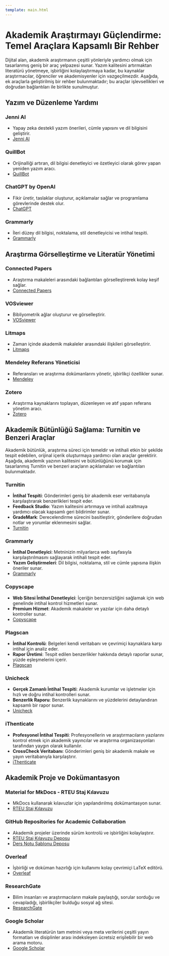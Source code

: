 ```yaml
---
template: main.html
---
```


# Akademik Araştırmayı Güçlendirme: Temel Araçlara Kapsamlı Bir Rehber

Dijital alan, akademik araştırmanın çeşitli yönleriyle yardımcı olmak için tasarlanmış geniş bir araç yelpazesi sunar. Yazım kalitesini artırmaktan literatürü yönetmeye, işbirliğini kolaylaştırmaya kadar, bu kaynaklar araştırmacılar, öğrenciler ve akademisyenler için vazgeçilmezdir. Aşağıda, ek araçlarla geliştirilmiş bir rehber bulunmaktadır; bu araçlar işlevsellikleri ve doğrudan bağlantıları ile birlikte sunulmuştur.

## Yazım ve Düzenleme Yardımı

### Jenni AI

- Yapay zeka destekli yazım önerileri, cümle yapısını ve dil bilgisini geliştirir.
- [Jenni AI](https://jenni.ai/)

### QuillBot

- Orijinalliği artıran, dil bilgisi denetleyici ve özetleyici olarak görev yapan yeniden yazım aracı.
- [QuillBot](https://quillbot.com/)

### ChatGPT by OpenAI

- Fikir üretir, taslaklar oluşturur, açıklamalar sağlar ve programlama görevlerinde destek olur.
- [ChatGPT](https://chat.openai.com/)

### Grammarly

- İleri düzey dil bilgisi, noktalama, stil denetleyicisi ve intihal tespiti.
- [Grammarly](https://www.grammarly.com/)

## Araştırma Görselleştirme ve Literatür Yönetimi

### Connected Papers

- Araştırma makaleleri arasındaki bağlantıları görselleştirerek kolay keşif sağlar.
- [Connected Papers](https://www.connectedpapers.com/)

### VOSviewer

- Bibliyometrik ağlar oluşturur ve görselleştirir.
- [VOSviewer](https://www.vosviewer.com/)

### Litmaps

- Zaman içinde akademik makaleler arasındaki ilişkileri görselleştirir.
- [Litmaps](https://www.litmaps.com/)

### Mendeley Referans Yöneticisi

- Referansları ve araştırma dokümanlarını yönetir, işbirlikçi özellikler sunar.
- [Mendeley](https://www.mendeley.com/download-reference-manager/)

### Zotero

- Araştırma kaynaklarını toplayan, düzenleyen ve atıf yapan referans yönetim aracı.
- [Zotero](https://www.zotero.org/)

## Akademik Bütünlüğü Sağlama: Turnitin ve Benzeri Araçlar

Akademik bütünlük, araştırma süreci için temeldir ve intihali etkin bir şekilde tespit edebilen, orijinal içerik oluşturmaya yardımcı olan araçlar gerektirir. Aşağıda, akademik yazının kalitesini ve bütünlüğünü korumak için tasarlanmış Turnitin ve benzeri araçların açıklamaları ve bağlantıları bulunmaktadır.

### Turnitin

- **İntihal Tespiti**: Gönderimleri geniş bir akademik eser veritabanıyla karşılaştırarak benzerlikleri tespit eder.
- **Feedback Studio**: Yazım kalitesini artırmaya ve intihali azaltmaya yardımcı olacak kapsamlı geri bildirimler sunar.
- **GradeMark**: Derecelendirme sürecini basitleştirir, gönderilere doğrudan notlar ve yorumlar eklenmesini sağlar.
- [Turnitin](https://www.turnitin.com/)

### Grammarly

- **İntihal Denetleyici**: Metninizin milyarlarca web sayfasıyla karşılaştırılmasını sağlayarak intihali tespit eder.
- **Yazım Geliştirmeleri**: Dil bilgisi, noktalama, stil ve cümle yapısına ilişkin öneriler sunar.
- [Grammarly](https://www.grammarly.com/)

### Copyscape

- **Web Sitesi İntihal Denetleyici**: İçeriğin benzersizliğini sağlamak için web genelinde intihal kontrol hizmetleri sunar.
- **Premium Hizmet**: Akademik makaleler ve yazılar için daha detaylı kontroller sunar.
- [Copyscape](https://www.copyscape.com/)

### Plagscan

- **İntihal Kontrolü**: Belgeleri kendi veritabanı ve çevrimiçi kaynaklara karşı intihal için analiz eder.
- **Rapor Üretimi**: Tespit edilen benzerlikler hakkında detaylı raporlar sunar, yüzde eşleşmelerini içerir.
- [Plagscan](https://www.plagscan.com/)

### Unicheck

- **Gerçek Zamanlı İntihal Tespiti**: Akademik kurumlar ve işletmeler için hızlı ve doğru intihal kontrolleri sunar.
- **Benzerlik Raporu**: Benzerlik kaynaklarını ve yüzdelerini detaylandıran kapsamlı bir rapor sunar.
- [Unicheck](https://unicheck.com/)

### iThenticate

- **Profesyonel İntihal Tespiti**: Profesyonellerin ve araştırmacıların yazılarını kontrol etmek için akademik yayıncılar ve araştırma organizasyonları tarafından yaygın olarak kullanılır.
- **CrossCheck Veritabanı**: Gönderimleri geniş bir akademik makale ve yayın veritabanıyla karşılaştırır.
- [iThenticate](https://www.ithenticate.com/)

## Akademik Proje ve Dokümantasyon

### Material for MkDocs - RTEU Staj Kılavuzu

- MkDocs kullanarak kılavuzlar için yapılandırılmış dokümantasyon sunar.
- [RTEU Staj Kılavuzu](https://rteu-ceng.github.io/rteu-internship-guideline/)

### GitHub Repositories for Academic Collaboration

- Akademik projeler üzerinde sürüm kontrolü ve işbirliğini kolaylaştırır.
- [RTEU Staj Kılavuzu Deposu](https://github.com/rteu-ceng/rteu-internship-guideline)
- [Ders Notu Şablonu Deposu](https://github.com/ucoruh/course-note-template)

### Overleaf

- İşbirliği ve doküman hazırlığı için kullanımı kolay çevrimiçi LaTeX editörü.
- [Overleaf](https://www.overleaf.com/)

### ResearchGate

- Bilim insanları ve araştırmacıların makale paylaştığı, sorular sorduğu ve cevapladığı, işbirlikçiler bulduğu sosyal ağ sitesi.
- [ResearchGate](https://www.researchgate.net/)

### Google Scholar

- Akademik literatürün tam metnini veya meta verilerini çeşitli yayın formatları ve disiplinler arası indeksleyen ücretsiz erişilebilir bir web arama motoru.
- [Google Scholar](https://scholar.google.com/)
